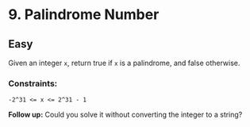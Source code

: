 # 9. Palindrome Number

## Easy

Given an integer `x`, return true if `x` is a palindrome, and false otherwise.

### Constraints:

`-2^31 <= x <= 2^31 - 1`

**Follow up:** Could you solve it without converting the integer to a string?